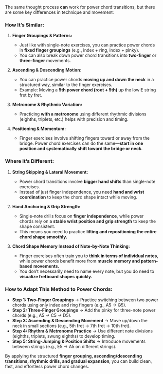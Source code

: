 The same thought process **can** work for power chord transitions, but there are some key differences in technique and movement:  

### **How It’s Similar:**  
1. **Finger Groupings & Patterns:**  
   - Just like with single-note exercises, you can practice power chords in **fixed finger groupings** (e.g., index + ring, index + pinky).  
   - You can also break down power chord transitions into **two-finger** or **three-finger** movements.  

2. **Ascending & Descending Motion:**  
   - You can practice power chords **moving up and down the neck** in a structured way, similar to the finger exercises.  
   - Example: Moving a **5th power chord (root + 5th)** up the low E string fret by fret.  

3. **Metronome & Rhythmic Variation:**  
   - Practicing **with a metronome** using different rhythmic divisions (eighths, triplets, etc.) helps with precision and timing.  

4. **Positioning & Momentum:**  
   - Finger exercises involve shifting fingers toward or away from the bridge. Power chord exercises can do the same—**start in one position and systematically shift toward the bridge or neck.**  

### **Where It’s Different:**  
1. **String Skipping & Lateral Movement:**  
   - Power chord transitions involve **bigger hand shifts** than single-note exercises.  
   - Instead of just finger independence, you need **hand and wrist coordination** to keep the chord shape intact while moving.  

2. **Hand Anchoring & Grip Strength:**  
   - Single-note drills focus on **finger independence**, while power chords rely on a **stable wrist position and grip strength** to keep the shape consistent.  
   - This means you need to practice **lifting and repositioning the entire chord shape smoothly.**  

3. **Chord Shape Memory Instead of Note-by-Note Thinking:**  
   - Finger exercises often train you to **think in terms of individual notes**, while power chords benefit more from **muscle memory and pattern-based movements.**  
   - You don’t necessarily need to name every note, but you do need to **visualize fretboard shapes quickly.**  

### **How to Adapt This Method to Power Chords:**  
- **Step 1: Two-Finger Groupings** → Practice switching between two power chords using only index and ring fingers (e.g., A5 → G5).  
- **Step 2: Three-Finger Groupings** → Add the pinky for three-note power chords (e.g., A5 → C5 → D5).  
- **Step 3: Ascending & Descending Movement** → Move up/down the neck in small sections (e.g., 5th fret → 7th fret → 10th fret).  
- **Step 4: Rhythm & Metronome Practice** → Use different note divisions (eighths, triplets, swung eighths) to develop timing.  
- **Step 5: String-Jumping & Position Shifts** → Introduce movements between strings (e.g., E5 → A5 on different strings).  

By applying the structured **finger grouping, ascending/descending transitions, rhythmic drills, and gradual expansion**, you can build clean, fast, and effortless power chord changes.

